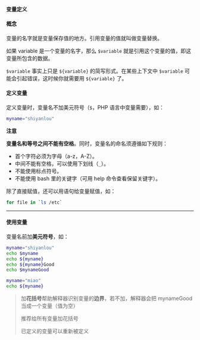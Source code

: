 #### 变量定义



#### 概念

变量的名字就是变量保存值的地方。引用变量的值就叫做变量替换。

如果 variable 是一个变量的名字，那么 `$variable` 就是引用这个变量的值，即这变量所包含的数据。

`$variable` 事实上只是 `${variable}` 的简写形式。在某些上下文中 `$variable` 可能会引起错误，这时候你就需要用 `${variable}` 了。

#### 定义变量

定义变量时，变量名不加美元符号（`$`，PHP 语言中变量需要），如：

```bash
myname="shiyanlou"
```

**注意**

**变量名和等号之间不能有空格**。同时，变量名的命名须遵循如下规则：

- 首个字符必须为字母（a-z，A-Z）。
- 中间不能有空格，可以使用下划线（`_`）。
- 不能使用标点符号。
- 不能使用 bash 里的关键字（可用 help 命令查看保留关键字）。

除了直接赋值，还可以用语句给变量赋值，如：

```bash
for file in `ls /etc`
```



---

#### 使用变量 

变量名前加**美元符号**，如：

```bash
myname="shiyanlou"
echo $myname
echo ${myname}
echo ${myname}Good
echo $mynameGood

myname="miao"
echo ${myname}
```

> 加**花括号**帮助解释器识别变量的**边界**，若不加，解释器会把 mynameGood 当成一个变量（值为空）
>
> 推荐给所有变量加花括号
>
> 已定义的变量可以重新被定义